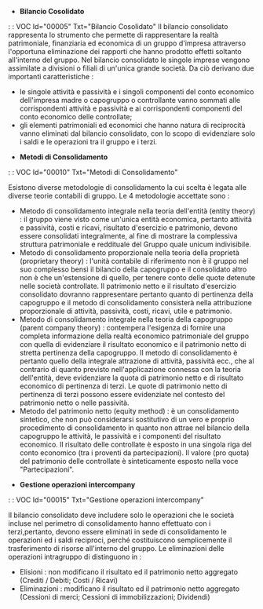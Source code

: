 - **Bilancio Cosolidato**

 :  : VOC Id="00005" Txt="Bilancio Cosolidato"
Il bilancio consolidato rappresenta lo strumento che permette di rappresentare la realtà patrimoniale, finanziaria ed economica di un gruppo d'impresa attraverso l'opportuna eliminazione dei rapporti che hanno prodotto effetti soltanto all'interno del gruppo.
Nel bilancio consolidato le singole imprese vengono assimilate a divisioni o filiali di un'unica grande società. Da ciò derivano due importanti caratteristiche : 
 * le singole attività e passività e i singoli componenti del conto economico dell'impresa madre o capogruppo o controllante vanno sommati alle corrispondenti attività e passività e ai corrispondenti componenti del conto economico delle controllate;
 * gli elementi patrimoniali ed economici che hanno natura di reciprocità vanno eliminati dal bilancio consolidato, con lo scopo di evidenziare solo i saldi e le operazioni tra il gruppo e i terzi.

- **Metodi di Consolidamento**

 :  : VOC Id="00010" Txt="Metodi di Consolidamento"

Esistono diverse metodologie di consolidamento la cui scelta è legata alle diverse teorie contabili di gruppo.
Le 4 metodologie accettate sono : 
 * Metodo di consolidamento integrale nella teoria dell'entità (entity theory) :  il gruppo viene visto come un'unica entità economica, pertanto attività e passività, costi e ricavi, risultato d'esercizio e patrimonio, devono essere consolidati integralmente, al fine di mostrare la complessiva struttura patrimoniale e reddituale del Gruppo quale unicum indivisibile.
 * Metodo di consolidamento proporzionale nella teoria della proprietà (proprietary theory) :  l'unità contabile di riferimento non è il gruppo nel suo complesso bensì il bilancio della capogruppo e il consolidato altro non è che un'estensione di quello, per tenere conto delle quote detenute nelle società controllate. Il patrimonio netto e il risultato d'esercizio consolidato dovranno rappresentare pertanto quanto di pertinenza della capogruppo e il metodo di consolidamento consisterà nella attribuzione proporzionale di attività, passività, costi, ricavi, utile e patrimonio.
 * Metodo di consolidamento integrale nella teoria della capogruppo (parent company theory) :  contempera l'esigenza di fornire una completa informazione della realtà economico patrimoniale del gruppo con quella di evidenziare il risultato economico e il patrimonio netto di stretta pertinenza della capogruppo. Il metodo di consolidamento è pertanto quello della integrale attrazione di attività, passività ecc., che al contrario di quanto previsto nell'applicazione connessa con la teoria dell'entità, deve evidenziare la quota di patrimonio netto e di risultato economico di pertinenza di terzi. Le quote di patrimonio netto di pertinenza di terzi possono essere evidenziate nel contesto del patrimonio netto o nelle passività.
 * Metodo del patrimonio netto (equity method) :  è un consolidamento sintetico, che non può considerarsi sostitutivo di un vero e proprio procedimento di consolidamento in quanto non attrae nel bilancio della capogruppo le attività, le passività e i componenti del risultato economico. Il risultato delle controllate è esposto in una singola riga del conto economico (tra i proventi da partecipazioni). Il valore (pro quota) del patrimonio delle controllate è sinteticamente esposto nella voce "Partecipazioni".

- **Gestione operazioni intercompany**

 :  : VOC Id="00015" Txt="Gestione operazioni intercompany"

Il bilancio consolidato deve includere solo le operazioni che le società incluse nel perimetro di consolidamento hanno effettuato con i terzi,pertanto, devono essere eliminati in sede di consolidamento le operazioni ed i saldi reciproci, perché costituiscono semplicemente il trasferimento di risorse all'interno del gruppo.
Le eliminazioni delle operazioni intragruppo di distinguono in : 
 * Elisioni :  non modificano il risultato ed il patrimonio netto aggregato (Crediti / Debiti; Costi / Ricavi)
 * Eliminazioni :  modificano il risultato ed il patrimonio netto aggregato (Cessioni di merci; Cessioni di immobilizzazioni; Dividendi)


